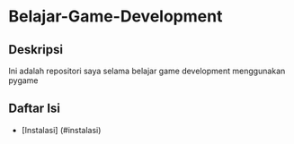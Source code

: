 # Belajar-Game-Development
## Deskripsi
Ini adalah repositori saya selama belajar game development menggunakan pygame

## Daftar Isi
- [Instalasi] (#instalasi)
